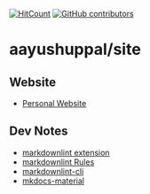 [![HitCount](http://hits.dwyl.io/aayushuppal/site.svg)](https://github.com/aayushuppal/site)
[![GitHub contributors](https://img.shields.io/github/contributors/aayushuppal/site.svg)](https://github.com/aayushuppal/site/graphs/contributors)

# aayushuppal/site

## Website

- [Personal Website](https://aayushuppal.github.io/site)


## Dev Notes

- [markdownlint extension](https://marketplace.visualstudio.com/items?itemName=DavidAnson.vscode-markdownlint)
- [markdownlint Rules](https://github.com/DavidAnson/markdownlint/blob/master/doc/Rules.md)
- [markdownlint-cli](https://github.com/igorshubovych/markdownlint-cli)
- [mkdocs-material](https://github.com/squidfunk/mkdocs-material)
